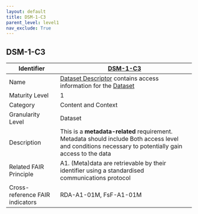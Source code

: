 ```yaml
---
layout: default
title: DSM-1-C3
parent_level: level1
nav_exclude: True
---
```


## DSM-1-C3

| Identifier | [DSM-1-C3](https://github.com/FAIRplus/Data-Maturity/blob/master/docs/_indicators/DSM-1-C3.md) |
| ---------- | ----------|
| Name | [Dataset Descriptor](https://fairplus.github.io/Data-Maturity/docs/Glossary/#dataset-descriptor) contains access information for the [Dataset](https://fairplus.github.io/Data-Maturity/docs/Glossary/#dataset)  |
| Maturity Level | 1 |
| Category | Content and Context |
| Granularity Level | Dataset |
| Description | This is a **metadata-related** requirement. Metadata should include Both access level and conditions  necessary  to potentially gain access to the data | | Related DSM Indicator | |
| Related FAIR Principle | A1. (Meta)data are retrievable by their identifier using a standardised communications protocol |
| Cross-reference FAIR indicators | RDA-A1-01M, FsF-A1-01M |
